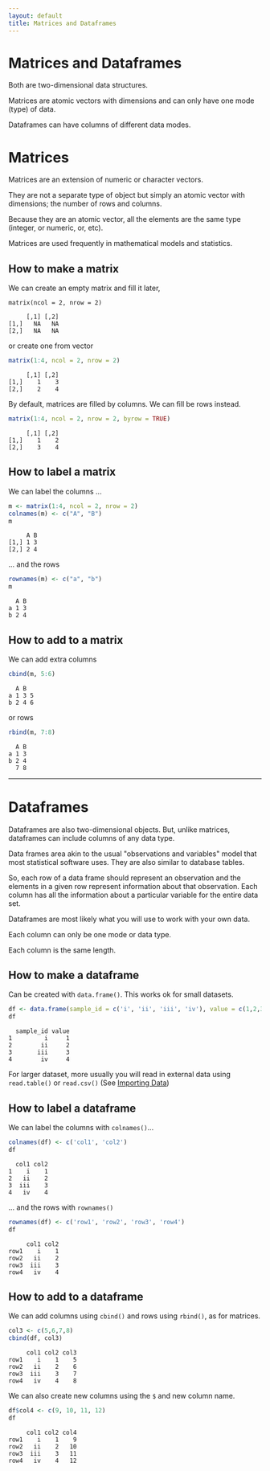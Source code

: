 ```yaml
---
layout: default
title: Matrices and Dataframes
---
```


# Matrices and Dataframes

Both are two-dimensional data structures.

Matrices are atomic vectors with dimensions and can only have one mode (type) of data.

Dataframes can have columns of different data modes.


# Matrices

Matrices are an extension of numeric or character vectors. 

They are not a separate type of object but simply an atomic vector with dimensions; the number of rows and columns.

Because they are an atomic vector, all the elements are the same type (integer, or numeric, or, etc).

Matrices are used frequently in mathematical models and statistics.


## How to make a matrix

We can create an empty matrix and fill it later,
```{r}
matrix(ncol = 2, nrow = 2)
```

```
     [,1] [,2]
[1,]   NA   NA
[2,]   NA   NA
```

or create one from vector
```r
matrix(1:4, ncol = 2, nrow = 2)
```
```
     [,1] [,2]
[1,]    1    3
[2,]    2    4
```

By default, matrices are filled by columns. We can fill be rows instead.
```r
matrix(1:4, ncol = 2, nrow = 2, byrow = TRUE)
```
```
     [,1] [,2]
[1,]    1    2
[2,]    3    4
```

## How to label a matrix

We can label the columns ...
```r
m <- matrix(1:4, ncol = 2, nrow = 2)
colnames(m) <- c("A", "B")
m
```
```
     A B
[1,] 1 3
[2,] 2 4
```

... and the rows
```r
rownames(m) <- c("a", "b")
m
```
```
  A B
a 1 3
b 2 4
```

## How to add to a matrix

We can add extra columns
```r
cbind(m, 5:6)
```
```
  A B  
a 1 3 5
b 2 4 6
```

or rows
```r
rbind(m, 7:8)
```
```
  A B
a 1 3
b 2 4
  7 8
```


- - -

# Dataframes

Dataframes are also two-dimensional objects. But, unlike matrices, dataframes can include columns of any data type.

Data frames area akin to the usual "observations and variables" model that most statistical software uses. They are also similar to database tables. 

So, each row of a data frame should represent an observation and the elements in a given row represent information about that observation. Each column has all the information about a particular variable for the entire data set.

Dataframes are most likely what you will use to work with your own data.

Each column can only be one mode or data type.

Each column is the same length.


## How to make a dataframe

Can be created with `data.frame()`. This works ok for small datasets.
```r
df <- data.frame(sample_id = c('i', 'ii', 'iii', 'iv'), value = c(1,2,3,4))
df
```
```
  sample_id value
1         i     1
2        ii     2
3       iii     3
4        iv     4
```

For larger dataset, more usually you will read in external data using `read.table()` or `read.csv()` (See [Importing Data](http://www.intro2r.info/unit2/importing-data.html))


## How to label a dataframe

We can label the columns with `colnames()`...
```r
colnames(df) <- c('col1', 'col2')
df
```
```
  col1 col2
1    i    1
2   ii    2
3  iii    3
4   iv    4
```

... and the rows with `rownames()`
```r
rownames(df) <- c('row1', 'row2', 'row3', 'row4')
df
```
```
     col1 col2
row1    i    1
row2   ii    2
row3  iii    3
row4   iv    4
```

## How to add to a dataframe

We can add columns using `cbind()` and rows using `rbind()`, as for matrices.
```r
col3 <- c(5,6,7,8)
cbind(df, col3)
```
```
     col1 col2 col3
row1    i    1    5
row2   ii    2    6
row3  iii    3    7
row4   iv    4    8
```

We can also create new columns using the `$` and new column name. 
```r
df$col4 <- c(9, 10, 11, 12)
df
```
```
     col1 col2 col4
row1    i    1    9
row2   ii    2   10
row3  iii    3   11
row4   iv    4   12
```
